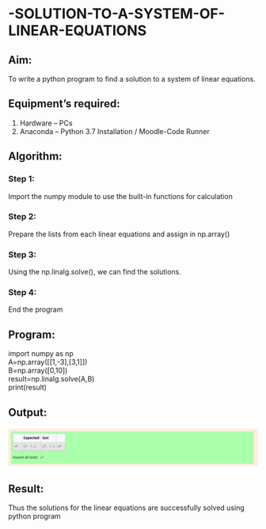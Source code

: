# -SOLUTION-TO-A-SYSTEM-OF-LINEAR-EQUATIONS
## Aim:
To write a python program to find a solution to a system of linear equations.
## Equipment’s required:
1. 	Hardware – PCs
2. 	Anaconda – Python 3.7 Installation / Moodle-Code Runner
## Algorithm:
### Step 1: 
Import the numpy module to use the built-in functions for calculation
### Step 2: 
Prepare the lists from each linear equations and assign in np.array()
### Step 3: 
Using the np.linalg.solve(), we can find the solutions.
### Step 4: 
End the program
## Program:
import numpy as np\
A=np.array([[1,-3],[3,1]])\
B=np.array([0,10])\
result=np.linalg.solve(A,B)\
print(result)


## Output:

![alt text](<Screenshot (170).png>)

## Result: 
Thus the solutions for the linear equations are successfully solved using python program

